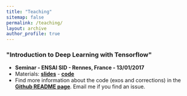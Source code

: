```yaml
---
title: "Teaching"
sitemap: false
permalink: /teaching/
layout: archive
author_profile: true
---
```


### "Introduction to Deep Learning with Tensorflow"
- **Seminar - ENSAI SID - Rennes, France - 13/01/2017**
- Materials: <a href="https://fabienbaradel.github.io/images/tensorflow_ensai_SID_13_01_17.pdf"><B>slides</B></a> - <a href="https://github.com/fabienbaradel/Tensorflow-tutorials/"><B>code</B></a>
- Find more information about the code (exos and corrections) in the <a href="https://github.com/fabienbaradel/Tensorflow-tutorials/"><B>Github README page</B></a>. Email me if you find an issue.